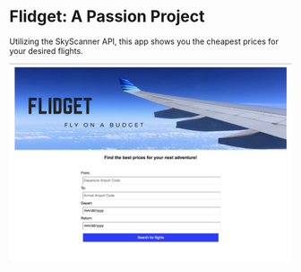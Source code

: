 # Flidget: A Passion Project

Utilizing the SkyScanner API, this app shows you the cheapest prices for your desired flights.

<img src="./img/FlidgetScreenshot.png" />
